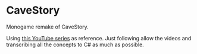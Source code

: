 # CaveStory
Monogame remake of CaveStory.

Using [this YouTube series](https://www.youtube.com/playlist?list=PL006xsVEsbKjSKBmLu1clo85yLrwjY67X) as reference.
Just following allow the videos and transcribing all the concepts to C# as much as possible.
